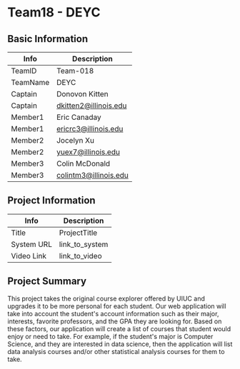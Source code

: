 # Team18 - DEYC

## Basic Information

|   Info      |        Description     |
| ----------- | ---------------------- |
| TeamID      |         Team-018       |
| TeamName    |           DEYC         |
| Captain     |       Donovon Kitten   |
| Captain     |  dkitten2@illinois.edu |
| Member1     |       Eric Canaday     |
| Member1     |  ericrc3@illinois.edu  |
| Member2     |       Jocelyn Xu       |
| Member2     |   yuex7@illinois.edu   |
| Member3     |     Colin McDonald     |
| Member3     |  colintm3@illinois.edu |

## Project Information

|   Info      |        Description     |
| ----------- | ---------------------- |
|  Title      |       ProjectTitle     |
| System URL  |      link_to_system    |
| Video Link  |      link_to_video     |

## Project Summary
This project takes the original course explorer offered by UIUC and upgrades it
to be more personal for each student. Our web application will take into account 
the student's account information such as their major, interests, favorite professors,
and the GPA they are looking for. Based on these factors, our application will create a 
list of courses that student would enjoy or need to take. 
For example, if the student's major is Computer Science, and they are interested
in data science, then the application will list data analysis courses and/or other 
statistical analysis courses for them to take.
 